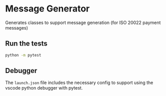 # Message Generator

Generates classes to support message generation (for ISO 20022 payment messages)

## Run the tests
```bash
python -m pytest
```
## Debugger

The `launch.json` file includes the necessary config to support using the vscode python debugger with pytest.

